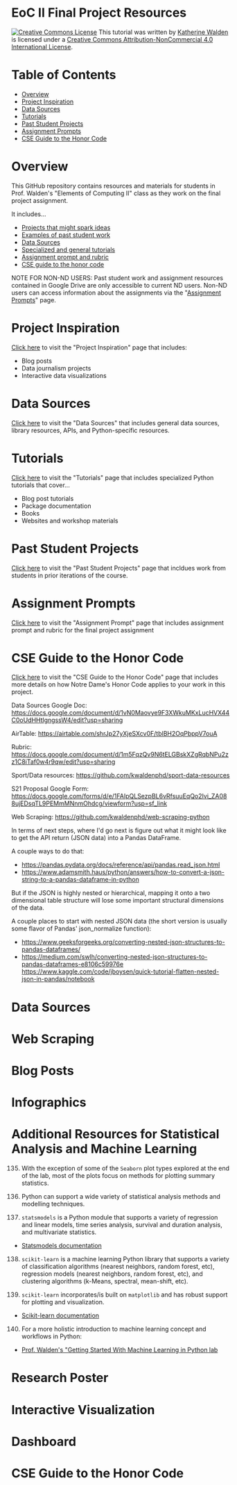# EoC II Final Project Resources

<a href="http://creativecommons.org/licenses/by-nc/4.0/" rel="license"><img style="border-width: 0;" src="https://i.creativecommons.org/l/by-nc/4.0/88x31.png" alt="Creative Commons License" /></a>
This tutorial was written by <a href="https://github.com/kwaldenphd">Katherine Walden</a> is licensed under a <a href="http://creativecommons.org/licenses/by-nc/4.0/" rel="license">Creative Commons Attribution-NonCommercial 4.0 International License</a>.

# Table of Contents

- [Overview](#overview)
- [Project Inspiration](#project-inspiration)
- [Data Sources](#data-sources)
- [Tutorials](#tutorials)
- [Past Student Projects](#past-student-projects)
- [Assignment Prompts](#assignment-prompts)
- [CSE Guide to the Honor Code](#cse-guide-to-the-honor-code)

# Overview

This GitHub repository contains resources and materials for students in Prof. Walden's "Elements of Computing II" class as they work on the final project assignment.

It includes...
- [Projects that might spark ideas](https://github.com/kwaldenphd/eoc-final-project-resources/blob/main/inspiration.md)
- [Examples of past student work]()
- [Data Sources](https://github.com/kwaldenphd/eoc-final-project-resources/blob/main/data-sources.md)
- [Specialized and general tutorials]()
- [Assignment prompt and rubric](https://github.com/kwaldenphd/eoc-final-project-resources/blob/main/assignment-prompt.md)
- [CSE guide to the honor code](https://github.com/kwaldenphd/eoc-final-project-resources/blob/main/honor-code.md)

NOTE FOR NON-ND USERS: Past student work and assignment resources contained in Google Drive are only accessible to current ND users. Non-ND users can access information about the assignments via the "[Assignment Prompts]()" page.

# Project Inspiration

[Click here](https://github.com/kwaldenphd/eoc-final-project-resources/blob/main/inspiration.md) to visit the "Project Inspiration" page that includes:
- Blog posts
- Data journalism projects
- Interactive data visualizations

# Data Sources

[Click here](https://github.com/kwaldenphd/eoc-final-project-resources/blob/main/data-sources.md) to visit the "Data Sources" that includes general data sources, library resources, APIs, and Python-specific resources.

# Tutorials

[Click here]() to visit the "Tutorials" page that includes specialized Python tutorials that cover...
- Blog post tutorials
- Package documentation
- Books
- Websites and workshop materials

# Past Student Projects

[Click here]() to visit the "Past Student Projects" page that incldues work from students in prior iterations of the course.

# Assignment Prompts

[Click here](https://github.com/kwaldenphd/eoc-final-project-resources/blob/main/assignment-prompt.md) to visit the "Assignment Prompt" page that includes assignment prompt and rubric for the final project assignment

# CSE Guide to the Honor Code

[Click here](https://github.com/kwaldenphd/eoc-final-project-resources/blob/main/honor-code.md) to visit the "CSE Guide to the Honor Code" page that includes more details on how Notre Dame's Honor Code applies to your work in this project.

Data Sources Google Doc: https://docs.google.com/document/d/1vN0Maovye9F3XWkuMKxLucHVX44C0oUdHHtlgngssW4/edit?usp=sharing

AirTable: https://airtable.com/shrJp27yXjeSXcv0F/tblBH2OqPbppV7ouA

Rubric: https://docs.google.com/document/d/1m5FqzQv9N6tELGBskXZgRqbNPu2zz1C8iTaf0w4r9qw/edit?usp=sharing

Sport/Data resources: https://github.com/kwaldenphd/sport-data-resources

S21 Proposal Google Form: https://docs.google.com/forms/d/e/1FAIpQLSezpBL6vRfsuuEqQo2Ivi_ZA088ujEDsqTL9PEMmMNnmOhdcg/viewform?usp=sf_link

Web Scraping: https://github.com/kwaldenphd/web-scraping-python

In terms of next steps, where I'd go next is figure out what it might look like to get the API return (JSON data) into a Pandas DataFrame.

A couple ways to do that:
- https://pandas.pydata.org/docs/reference/api/pandas.read_json.html
- https://www.adamsmith.haus/python/answers/how-to-convert-a-json-string-to-a-pandas-dataframe-in-python

But if the JSON is highly nested or hierarchical, mapping it onto a two dimensional table structure will lose some important structural dimensions of the data.

A couple places to start with nested JSON data (the short version is usually some flavor of Pandas' json_normalize function):
- https://www.geeksforgeeks.org/converting-nested-json-structures-to-pandas-dataframes/
- https://medium.com/swlh/converting-nested-json-structures-to-pandas-dataframes-e8106c59976e
https://www.kaggle.com/code/jboysen/quick-tutorial-flatten-nested-json-in-pandas/notebook
# Data Sources

# Web Scraping

# Blog Posts

# Infographics

# Additional Resources for Statistical Analysis and Machine Learning

135. With the exception of some of the `Seaborn` plot types explored at the end of the lab, most of the plots focus on methods for plotting summary statistics.

136. Python can support a wide variety of statistical analysis methods and modelling techniques.

137. `statsmodels` is a Python module that supports a variety of regression and linear models, time series analysis, survival and duration analysis, and multivariate statistics.
- [Statsmodels documentation](https://www.statsmodels.org/stable/user-guide.html)

138. `scikit-learn` is a machine learning Python library that supports a variety of classification algorithms (nearest neighbors, random forest, etc), regression models (nearest neighbors, random forest, etc), and clustering algorithms (k-Means, spectral, mean-shift, etc). 

139. `scikit-learn` incorporates/is built on `matplotlib` and has robust support for plotting and visualization.
- [Scikit-learn documentation](https://scikit-learn.org/stable/)

140. For a more holistic introduction to machine learning concept and workflows in Python:
  * [Prof. Walden's "Getting Started With Machine Learning in Python lab](https://github.com/kwaldenphd/machine-learning-intro/blob/main/ml-python-intro.md#machine-learning-libraries) 


# Research Poster

# Interactive Visualization

# Dashboard

# CSE Guide to the Honor Code
